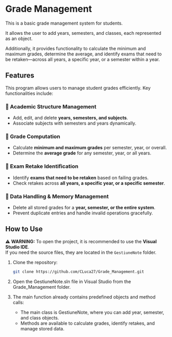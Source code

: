 # Grade Management  
This is a basic grade management system for students.  

It allows the user to add years, semesters, and classes, each represented as an object.  

Additionally, it provides functionality to calculate the minimum and maximum grades, determine the average, and identify exams that need to be retaken—across all years, a specific year, or a semester within a year.  

## Features  
This program allows users to manage student grades efficiently. Key functionalities include:

### 🔹 Academic Structure Management  
- Add, edit, and delete **years, semesters, and subjects**.  
- Associate subjects with semesters and years dynamically.  

### 🔹 Grade Computation  
- Calculate **minimum and maximum grades** per semester, year, or overall.  
- Determine the **average grade** for any semester, year, or all years.  

### 🔹 Exam Retake Identification  
- Identify **exams that need to be retaken** based on failing grades.  
- Check retakes across **all years, a specific year, or a specific semester**.  

### 🔹 Data Handling & Memory Management  
- Delete all stored grades for a **year, semester, or the entire system**.  
- Prevent duplicate entries and handle invalid operations gracefully.  

## How to Use  
⚠ **WARNING:** To open the project, it is recommended to use the **Visual Studio IDE**.  
If you need the source files, they are located in the `GestiuneNote` folder.  

1. Clone the repository:  
   ```sh
   git clone https://github.com/CLuca27/Grade_Management.git
2. Open the GestiuneNote.sln file in Visual Studio from the Grade_Management folder.
3. The main function already contains predefined objects and method calls:
   
   - The main class is GestiuneNote, where you can add year, semester, and class objects.
   - Methods are available to calculate grades, identify retakes, and manage stored data.


